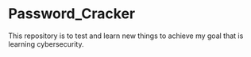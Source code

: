 # Password_Cracker

This repository is to test and learn new things to achieve my goal that is learning cybersecurity.  
